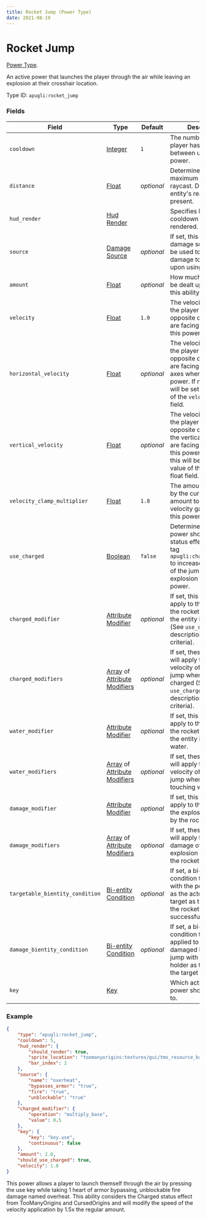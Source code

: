 ```yaml
---
title: Rocket Jump (Power Type)
date: 2021-08-19
---
```


# Rocket Jump

[Power Type](../power_types.md).

An active power that launches the player through the air while leaving an explosion at their crosshair location.

Type ID: `apugli:rocket_jump`

### Fields

Field  | Type | Default | Description
-------|------|---------|-------------
`cooldown` | [Integer](https://origins.readthedocs.io/en/latest/types/data_types/integer/) | `1` | The number of ticks the player has to wait between uses of this power.
`distance` | [Float](https://origins.readthedocs.io/en/latest/types/data_types/float/) | *optional* | Determines the maximum length of the raycast. Defaults to the entity's reach if not present. |
`hud_render` | [Hud Render](https://origins.readthedocs.io/en/latest/types/data_types/hud_render/) |  | Specifies how and if a cooldown bar is rendered.
`source` | [Damage Source](https://origins.readthedocs.io/en/latest/types/data_types/damage_source/) | *optional* | If set, this is the damage source that will be used to deal damage to the entity upon using this ability.
`amount` | [Float](https://origins.readthedocs.io/en/latest/types/data_types/float/) | *optional*| How much damage will be dealt upon using this ability.
`velocity` | [Float](https://origins.readthedocs.io/en/latest/types/data_types/float/) | `1.0` | The velocity applied to the player in the opposite direction they are facing when using this power.
`horizontal_velocity` | [Float](https://origins.readthedocs.io/en/latest/types/data_types/float/) | *optional* | The velocity applied to the player in the opposite direction they are facing on horizontal axes when using this power. If not set, this will be set to the value of the `velocity` float field.
`vertical_velocity` | [Float](https://origins.readthedocs.io/en/latest/types/data_types/float/) | *optional* | The velocity applied to the player in the opposite direction on the vertical axis they are facing when using this power. If not set, this will be set to the value of the `velocity` float field.
`velocity_clamp_multiplier` | [Float](https://origins.readthedocs.io/en/latest/types/data_types/float/) | `1.8` | The amount to multiply by the current base amount to clamp the velocity gained from this power to.
`use_charged` | [Boolean](https://origins.readthedocs.io/en/latest/types/data_types/boolean/) | `false` | Determines if the power should use a status effect inside the tag `apugli:charged_effects` to increase the velocity of the jump and explosion radius of this power.
`charged_modifier` | [Attribute Modifier](https://origins.readthedocs.io/en/latest/types/data_types/attribute_modifier/) | *optional* | If set, this modifier will apply to the velocity of the rocket jump when the entity is charged (See `use_charged` field description for charged criteria).
`charged_modifiers` | [Array](https://origins.readthedocs.io/en/latest/types/data_types/array/) of [Attribute Modifiers](https://origins.readthedocs.io/en/latest/types/data_types/attribute_modifier/) | *optional* | If set, these modifiers will apply to the velocity of the rocket jump when the entity is charged (See `use_charged` field description for charged criteria).
`water_modifier` | [Attribute Modifier](https://origins.readthedocs.io/en/latest/types/data_types/attribute_modifier/) | *optional* | If set, this modifier will apply to the velocity of the rocket jump when the entity is touching water.
`water_modifiers` | [Array](https://origins.readthedocs.io/en/latest/types/data_types/array/) of [Attribute Modifiers](https://origins.readthedocs.io/en/latest/types/data_types/attribute_modifier/) | *optional* | If set, these modifiers will apply to the velocity of the rocket jump when the entity is touching water.
`damage_modifier` | [Attribute Modifier](https://origins.readthedocs.io/en/latest/types/data_types/attribute_modifier/) | *optional* | If set, this modifier will apply to the damage of the explosion caused by the rocket jump.
`damage_modifiers` | [Array](https://origins.readthedocs.io/en/latest/types/data_types/array/) of [Attribute Modifiers](https://origins.readthedocs.io/en/latest/types/data_types/attribute_modifier/) | *optional* | If set, these modifiers will apply to the damage of the explosion caused by the rocket jump.
`targetable_bientity_condition` | [Bi-entity Condition](https://origins.readthedocs.io/en/latest/types/bientity_condition_types/) | *optional* | If set, a bi-entity condition to check for with the power holder as the actor and the target as the target for the rocket jump to successfully land.
`damage_bientity_condition` | [Bi-entity Condition](https://origins.readthedocs.io/en/latest/types/bientity_condition_types/) | *optional* | If set, a bi-entity condition that will be applied to any entities damaged by the rocket jump with the power holder as the actor and the target as the target.
`key` | [Key](https://origins.readthedocs.io/en/latest/types/data_types/key/) | | Which active key this power should respond to.

### Example
```json
{
    "type": "apugli:rocket_jump",
    "cooldown": 5,
    "hud_render": {
        "should_render": true,
        "sprite_location": "toomanyorigins:textures/gui/tmo_resource_bar.png",
        "bar_index": 2
    },
    "source": {
        "name": "overheat",
        "bypasses_armor": "true",
        "fire": "true",
        "unblockable": "true"
    },
    "charged_modifier": {
        "operation": "multiply_base",
        "value": 0.5
    },
    "key": {
        "key": "key.use",
        "continuous": false
    },
    "amount": 2.0,
    "should_use_charged": true,
    "velocity": 1.0
}
```
This power allows a player to launch themself through the air by pressing the use key while taking 1 heart of armor bypassing, unblockable fire damage named overheat. This ability considers the Charged status effect from TooManyOrigins and CursedOrigins and will modify the speed of the velocity application by 1.5x the regular amount.